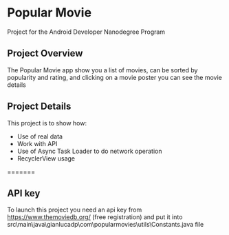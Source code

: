 # Popular Movie
Project for the Android Developer Nanodegree Program
## Project Overview
The Popular Movie app show you a list of movies, can be sorted by  popularity and rating, and clicking on a movie poster you can see the movie details

## Project Details
This project is to show how:
- Use of real data
- Work with API
- Use of Async Task Loader to do network operation
- RecyclerView usage

=======

## API key
To launch this project you need an api key from https://www.themoviedb.org/ (free registration)
and put it into src\main\java\gianlucadp\com\popularmovies\utils\Constants.java file

